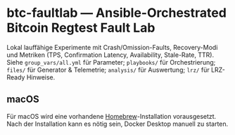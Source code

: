 # btc-faultlab — Ansible-Orchestrated Bitcoin Regtest Fault Lab

Lokal lauffähige Experimente mit Crash/Omission-Faults, Recovery-Modi und Metriken (TPS, Confirmation Latency, Availability, Stale-Rate, TTR).
Siehe `group_vars/all.yml` für Parameter; `playbooks/` für Orchestrierung; `files/` für Generator & Telemetrie; `analysis/` für Auswertung; `lrz/` für LRZ-Ready Hinweise.

## macOS

Für macOS wird eine vorhandene [Homebrew](https://brew.sh)-Installation vorausgesetzt. Nach der Installation kann es nötig sein, Docker Desktop manuell zu starten.
